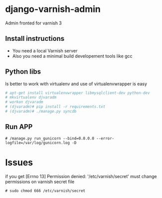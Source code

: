 django-varnish-admin
====================

Admin fronted for varnish 3

Install instructions
--------------------
* You need a local Varnish server
* Also you need a minimal build developement tools like gcc

Python libs
-----------
Is better to work with virtualenv and use of virtualenvwrapper is easy

```bash
# apt-get install virtualenvwrapper libmysqlclient-dev python-dev
# mkvirtualenv djvaradm
# workon djvaradm
# (djvaradm)# pip install -r requirements.txt
# (djvaradm)# ./manage.py syncdb
```

Run APP
-------
```
# /manage.py run_gunicorn --bind=0.0.0.0 --error-logfile=/var/log/gunicorn.log -D
```


Issues
======
if you get [Errno 13] Permission denied: '/etc/varnish/secret' must change permissions on varnish secret file

```
# sudo chmod 666 /etc/varnish/secret
```
